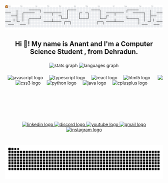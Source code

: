 <picture>
  <source media="(prefers-color-scheme: dark)" srcset="https://raw.githubusercontent.com/anantbutola/JAVA/output/pacman-contribution-graph-dark.svg">
  <source media="(prefers-color-scheme: light)" srcset="https://raw.githubusercontent.com/anantbutola/JAVA/output/pacman-contribution-graph.svg">
  <img alt="pacman contribution graph" src="https://raw.githubusercontent.com/anantbutola/JAVA/output/pacman-contribution-graph.svg">
</picture>




###

<h2 align="center">Hi 👋! My name is Anant and I'm a Computer Science Student , from Dehradun.</h2>

###

<div align="center">
  <img src="https://github-readme-stats.vercel.app/api?username=anantbutola&hide_title=false&hide_rank=false&show_icons=true&include_all_commits=true&count_private=true&disable_animations=false&theme=dark&locale=en&hide_border=false" height="150" alt="stats graph"  />
  <img src="https://github-readme-stats.vercel.app/api/top-langs?username=anantbutola&locale=en&hide_title=false&layout=compact&card_width=320&langs_count=5&theme=dark&hide_border=false" height="150" alt="languages graph"  />
</div>

###

<img align="right" height="150" src="https://media.giphy.com/media/v1.Y2lkPTc5MGI3NjExN3htdGJ2bW5mN3k1dTgybTFpaXRraHlxaXkxcDRwanNsamd5aTR1OCZlcD12MV9naWZzX3NlYXJjaCZjdD1n/84ZDuWVKBAnhIGXC1y/giphy.gif"  />

###

<div align="center">
  <img src="https://cdn.jsdelivr.net/gh/devicons/devicon/icons/javascript/javascript-original.svg" height="30" alt="javascript logo"  />
  <img width="12" />
  <img src="https://cdn.jsdelivr.net/gh/devicons/devicon/icons/typescript/typescript-original.svg" height="30" alt="typescript logo"  />
  <img width="12" />
  <img src="https://cdn.jsdelivr.net/gh/devicons/devicon/icons/react/react-original.svg" height="30" alt="react logo"  />
  <img width="12" />
  <img src="https://cdn.jsdelivr.net/gh/devicons/devicon/icons/html5/html5-original.svg" height="30" alt="html5 logo"  />
  <img width="12" />
  <img src="https://cdn.jsdelivr.net/gh/devicons/devicon/icons/css3/css3-original.svg" height="30" alt="css3 logo"  />
  <img width="12" />
  <img src="https://cdn.jsdelivr.net/gh/devicons/devicon/icons/python/python-original.svg" height="30" alt="python logo"  />
  <img width="12" />
  <img src="https://cdn.jsdelivr.net/gh/devicons/devicon/icons/java/java-original.svg" height="30" alt="java logo"  />
  <img width="12" />
  <img src="https://cdn.jsdelivr.net/gh/devicons/devicon/icons/cplusplus/cplusplus-original.svg" height="30" alt="cplusplus logo"  />
</div>

###

<br clear="both">

<div align="center">
  <a href="https://www.linkedin.com/in/anant-butola-b63174370?utm_source=share&utm_campaign=share_via&utm_content=profile&utm_medium=android_app" target="_blank">
    <img src="https://raw.githubusercontent.com/maurodesouza/profile-readme-generator/master/src/assets/icons/social/linkedin/default.svg" width="52" height="40" alt="linkedin logo"  />
  </a>
  <a href="https://discord.com/channels/anantbutolaa" target="_blank">
    <img src="https://raw.githubusercontent.com/maurodesouza/profile-readme-generator/master/src/assets/icons/social/discord/default.svg" width="52" height="40" alt="discord logo"  />
  </a>
  <a href="https://www.youtube.com/playlist?list=PL9gnSGHSqcnr_DxHsP7AW9ftq0AtAyYqJ" target="_blank">
    <img src="https://raw.githubusercontent.com/maurodesouza/profile-readme-generator/master/src/assets/icons/social/youtube/default.svg" width="52" height="40" alt="youtube logo"  />
  </a>
  <a href="https://mail.google.com/mail/anantbutola8" target="_blank">
    <img src="https://raw.githubusercontent.com/maurodesouza/profile-readme-generator/master/src/assets/icons/social/gmail/default.svg" width="52" height="40" alt="gmail logo"  />
  </a>
  <a href="https://www.instagram.com/annantbutola?igsh=dmE0ZTNwcmExbGJ4" target="_blank">
    <img src="https://raw.githubusercontent.com/maurodesouza/profile-readme-generator/master/src/assets/icons/social/instagram/default.svg" width="52" height="40" alt="instagram logo"  />
  </a>
</div>

###

<br clear="both">
<picture>
  <source media="(prefers-color-scheme: dark)" srcset="https://raw.githubusercontent.com/anantbutola/JAVA/output/snake-dark.svg">
  <source media="(prefers-color-scheme: light)" srcset="https://raw.githubusercontent.com/anantbutola/JAVA/output/snake.svg">
  <img alt="snake animation" src="https://raw.githubusercontent.com/anantbutola/JAVA/output/snake.svg">
</picture>



###
